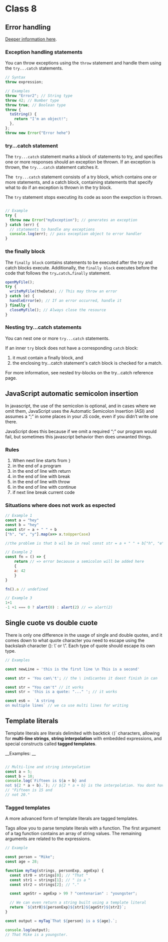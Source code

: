 # Class 8

## Error handling

[Deeper information here](https://developer.mozilla.org/en-US/docs/Web/JavaScript/Guide/Control_flow_and_error_handling).

### Exception handling statements

You can throw exceptions using the `throw` statement and handle them using the `try...catch` statements.

```js
// Syntax
throw expression;

// Examples
throw "Error2"; // String type
throw 42; // Number type
throw true; // Boolean type
throw {
  toString() {
    return "I'm an object!";
  },
};
throw new Error("Error hehe")
```

### try...catch statement

The `try...catch` statement marks a block of statements to try, and specifies one or more responses should an exception be thrown. If an exception is thrown, the `try...catch` statement catches it.

The` try...catch` statement consists of a try block, which contains one or more statements, and a catch block, containing statements that specify what to do if an exception is thrown in the try block.

The `try` statement stops executing its code as soon the exepction is thrown.

```js

// Example
try {
  throw new Error("myException"); // generates an exception
} catch (err) {
  // statements to handle any exceptions
  console.log(err); // pass exception object to error handler
}
```

### the finally block

The `finally block` contains statements to be executed after the try and catch blocks execute. Additionally, the `finally block` executes before the code that follows the `try…catch…finally` statement.

```js
openMyFile();
try {
  writeMyFile(theData); // This may throw an error
} catch (e) {
  handleError(e); // If an error occurred, handle it
} finally {
  closeMyFile(); // Always close the resource
}
```

### Nesting try...catch statements

You can nest one or more `try...catch` statements.

If an inner `try` block does not have a corresponding `catch` block:

1. it must contain a finally block, and
2. the enclosing try...catch statement's catch block is checked for a match.

For more information, see nested try-blocks on the try...catch reference page.

## JavaScript automatic semicolon insertion

In javascript, the use of the semicolon is optional, and in cases where we omit them, JavaScript uses the Automatic Semicolon Insertion (ASI) and assumes a “;” in some places in your JS code, even if you didn’t write one there.

JavaScript does this because if we omit a required “;” our program would fail, but sometimes this javascript behavior then does unwanted things.

### Rules 

1. When next line starts from `}`
2. in the end of a program
3. in the end of line with return
4. in the end of line with break
5. in the end of line with throw
6. in the end of line with continue
7. if next line break current code

### Situations where does not work as espected

```js
// Example 1
const a = "hey"
const b = "hey"
const str = a + " " + b
["h", "e", "y"].map(x=> x.toUpperCase)

//the problem is that b wil be in real const str = a + " " + b["h", "e", "y"].map(x=> x.toUpperCase)

// Example 2
const fn = () => {
	return // => error becaouse a semicolon will be added here
	{
	a: 42
	}
}

fn().a // undefined

// Example 3
1+1
-1 +1 === 0 ? alert(0) : alert(2) // => alert(2)

```

## Single cuote vs double cuote

There is only one difference in the usage of single and double quotes, and it comes down to what quote character you need to escape using the backslash character (\): \’ or \”. Each type of quote should escape its own type.

```js
// Examples

const newLine = 'this is the first line \n This is a second'

const str = 'You can\'t'; // the \ indicantes it doest finish in can

const str = "You can't" // it works
const str = 'this is a quote: "..." '; // it works

const es6 =  `A string
on multiple lines` // we ca use multi lines for writing
```

## Template literals

Template literals are literals delimited with backtick `(`)` characters, allowing for __multi-line strings__, __string interpolation__ with embedded expressions, and special constructs called __tagged templates__.

__Examples: __

```js

// Multi-line and string interpolation
const a = 5;
const b = 10;
console.log(`Fifteen is ${a + b} and
not ${2 * a + b}.`); // ${2 * a + b} is the interpolation. You dont have to + ..... + 
// "Fifteen is 15 and
// not 20."
```

### Tagged templates

A more advanced form of template literals are tagged templates.

Tags allow you to parse template literals with a function. The first argument of a tag function contains an array of string values. The remaining arguments are related to the expressions.

```js
// Example

const person = "Mike";
const age = 28;

function myTag(strings, personExp, ageExp) {
  const str0 = strings[0]; // "That "
  const str1 = strings[1]; // " is a "
  const str2 = strings[2]; // "."

  const ageStr = ageExp > 99 ? "centenarian" : "youngster";

  // We can even return a string built using a template literal
  return `${str0}${personExp}${str1}${ageStr}${str2}`;
}

const output = myTag`That ${person} is a ${age}.`;

console.log(output);
// That Mike is a youngster.
```